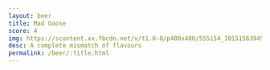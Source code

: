 ```yaml
---
layout: beer
title: Mad Goose
score: 4
img: https://scontent.xx.fbcdn.net/v/t1.0-0/p480x480/555154_10151563945403745_1011654346_n.jpg?oh=f8d94048a34f032d5753b93988df65a2&oe=586E6AEF
desc: A complete mismatch of flavours
permalink: /beer/:title.html
---
```

